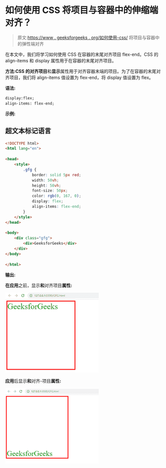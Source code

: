 # 如何使用 CSS 将项目与容器中的伸缩端对齐？

> 原文:[https://www . geeksforgeeks . org/如何使用-css/](https://www.geeksforgeeks.org/how-to-align-item-to-the-flex-end-in-the-container-using-css/) 将项目与容器中的弹性端对齐

在本文中，我们将学习如何使用 CSS 在容器的末尾对齐项目 flex-end。CSS 的 align-items 和 display 属性用于在容器的末尾对齐项目。

**方法:**CSS 的**对齐项目**和**显示**属性用于对齐容器末端的项目。为了在容器的末尾对齐项目，我们将 align-items 值设置为 flex-end，将 display 值设置为 flex。

**语法:**

```html
display:flex;
align-items: flex-end; 
```

**示例:**

## 超文本标记语言

```html
<!DOCTYPE html>
<html lang="en">

<head>
    <style>
        .gfg {
            border: solid 5px red;
            width: 50vh;
            height: 50vh;
            font-size: 50px;
            color: rgb(0, 167, 0);
            display: flex;
            align-items: flex-end;
        }
    </style>
</head>

<body>
    <div class="gfg">
        <div>GeeksforGeeks</div>
    </div>
</body>

</html>
```

**输出:**

**在应用**之前，显示**和**对齐项目**属性:**

![](img/173b037bd88933e223bd5c912d760132.png)

**应用**后显示**和**对齐-项目**属性:**

![](img/69cd2b0884029ff9adff820147e423ec.png)